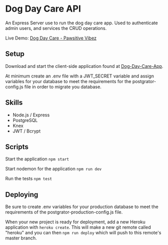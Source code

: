 # Dog Day Care API

An Express Server use to run the dog day care app. Used to authenticate admin users, and services the CRUD operations. 

Live Demo: [Dog Day Care - Pawsitive Vibez](https://dog-day-care-app.now.sh/)

## Setup

Download and start the client-side application found at [Dog-Day-Care-App](https://github.com/alexnwalters/Dog-Day-Care-App).

At minimum create an .env file with a JWT_SECRET variable and assign variables for your database to meet the requirements for the postgrator-config.js file in order to migrate you database.

## Skills

* Node.js / Express
* PostgreSQL
* Knex
* JWT / Bcrypt

## Scripts

Start the application `npm start`

Start nodemon for the application `npm run dev`

Run the tests `npm test`

## Deploying

Be sure to create .env variables for your production database to meet the requirements of the postgrator-production-config.js file.

When your new project is ready for deployment, add a new Heroku application with `heroku create`. This will make a new git remote called "heroku" and you can then `npm run deploy` which will push to this remote's master branch.

